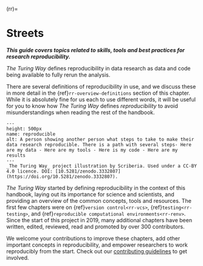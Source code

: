 (rr)=
# Streets

***This guide covers topics related to skills, tools and best practices for research reproducibility.***

_The Turing Way_ defines reproducibility in data research as data and code being available to fully rerun the analysis.

There are several definitions of reproducibility in use, and we discuss these in more detail in the {ref}`rr-overview-definitions` section of this chapter.
While it is absolutely fine for us each to use different words, it will be useful for you to know how _The Turing Way_ defines *reproducibility* to avoid misunderstandings when reading the rest of the handbook.


```{figure} ../figures/reproducibility.*
---
height: 500px
name: reproducible
alt: A person showing another person what steps to take to make their data research reproducible. There is a path with several steps- Here are my data - Here are my tools - Here is my code - Here are my results
---
_The Turing Way_ project illustration by Scriberia. Used under a CC-BY 4.0 licence. DOI: [10.5281/zenodo.3332807](https://doi.org/10.5281/zenodo.3332807).
```

_The Turing Way_ started by defining reproducibility in the context of this handbook, laying out its importance for science and scientists, and providing an overview of the common concepts, tools and resources.
The first few chapters were on {ref}`version control<rr-vcs>`, {ref}`testing<rr-testing>`, and {ref}`reproducible computational environments<rr-renv>`.
Since the start of this project in 2019, many additional chapters have been written, edited, reviewed, read and promoted by over 300 contributors.

We welcome your contributions to improve these chapters, add other important concepts in reproducibility, and empower researchers to work reproducibly from the start.
Check out our [contributing guidelines](https://github.com/the-turing-way/the-turing-way/blob/main/CONTRIBUTING.md) to get involved.
